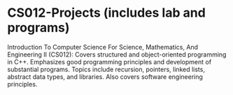 # CS012-Projects (includes lab and programs)
Introduction To Computer Science For Science, Mathematics, And Engineering II (CS012): Covers structured and object-oriented programming in C++. Emphasizes good programming principles and development of substantial programs. Topics include recursion, pointers, linked lists, abstract data types, and libraries. Also covers software engineering principles. 
